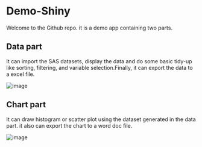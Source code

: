 # Demo-Shiny 

Welcome to the Github repo. it is a demo app containing two parts.

## Data part
It can import the SAS datasets, display the data and do some basic tidy-up like sorting, filtering, and variable selection.Finally,
it can export the data to a excel file.

![image](https://user-images.githubusercontent.com/70510404/224210107-21627778-a89d-4dbf-b561-b1e6f486047a.png)

## Chart part
It can draw histogram or scatter plot using the dataset generated in the data part. it also can export the chart to a word doc file.

![image](https://user-images.githubusercontent.com/70510404/224210508-1fa0ade7-42cc-4202-b1a0-12ed59e851ae.png)
